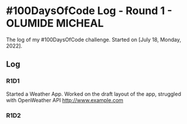 # #100DaysOfCode Log - Round 1 - OLUMIDE MICHEAL

The log of my #100DaysOfCode challenge. Started on [July 18, Monday, 2022].

## Log

### R1D1 
Started a Weather App. Worked on the draft layout of the app, struggled with OpenWeather API http://www.example.com

### R1D2
